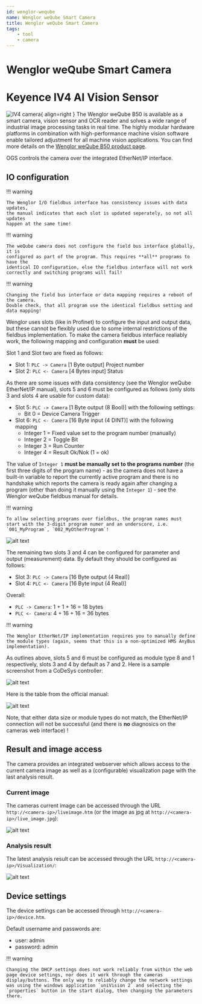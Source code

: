 ```yaml
---
id: wenglor-weqube
name: Wenglor weQube Smart Camera
title: Wenglor weQube Smart Camera
tags:
    - tool
    - camera
---
```


# Wenglor weQube Smart Camera

# Keyence IV4 AI Vision Sensor

![IV4 camera](resources/wenglor-weqube-b50.png){ align=right }
The Wenglor weQube B50 is available as a smart camera, vision sensor and OCR reader and solves a wide range of industrial image processing tasks in real time. The highly modular hardware platforms in combination with high-performance machine vision software enable tailored adjustment for all machine vision applications. You can find more details on the [Wenglor weQube B50 product page](https://www.wenglor.com/en/Machine-Vision/Smart-Cameras-and-Vision-Sensors/weQube-B50/c/cxmCID221376).

OGS controls the camera over the integrated EtherNet/IP interface. 

## IO configuration

!!! warning

    The Wenglor I/O fieldbus interface has consistency issues with data updates,
    the manual indicates that each slot is updated seperately, so not all updates
    happen at the same time!
    
!!! warning 

    The weQube camera does not configure the field bus interface globally, it is
    configured as part of the program. This requires **all** programs to have the
    identical IO configuration, else the fieldbus interface will not work correctly and switching programs will fail!
        
!!! warning

    Changing the field bus interface or data mapping requires a reboot of the camera.
    Double check, that all program use the identical fieldbus setting and data mapping!

Wenglor uses slots (like in Profinet) to configure the input and output data, but these cannot be flexibly used due to some internal restrictions of the fieldbus implementation. To make the camera fieldbus interface realiably work, the following mapping and configuration **must** be used: 

Slot 1 and Slot two are fixed as follows:

- Slot 1: `PLC -> Camera` [1 Byte output] Project number
- Slot 2: `PLC <- Camera` [4 Bytes input] Status

As there are some issues with data consistency (see the Wenglor weQube EtherNet/IP manual), slots 5 and 6 must be configured as follows (only slots 3 and slots 4 are usable for custom data):

- Slot 5: `PLC -> Camera` [1 Byte output (8 Bool)] with the following settings:
    * Bit 0 = Device Camera Trigger
- Slot 6: `PLC <- Camera` [16 Byte input (4 DINT)] with the following mapping
    * Integer 1 = Fixed value set to the program number (manually)
    * Integer 2 = Toggle Bit
    * Integer 3 = Run Counter
    * Integer 4 = Result Ok/Nok (1 = ok)

The value of `Integer 1` **must be manually set to the programs number** (the first three digits of the program name) - as the camera does not have a built-in variable to report the currently active program and there is no handshake which reports the camera is ready again after changing a program (other than doing it manually using the `Integer 1`) - see the Wenglor weQube fieldbus manual for details.

!!! warning

    To allow selecting programs over fieldbus, the program names must start with the 3-digit program numer and an underscore, i.e. `001_MyProgram`, `002_MyOtherProgram`!

![alt text](./resources/wenglor-fixedprgnum.png)

The remaining two slots 3 and 4 can be configured for parameter and output (measurement) data. By default they should be configured as follows:

- Slot 3: `PLC -> Camera` [16 Byte output (4 Real)] 
- Slot 4: `PLC <- Camera` [16 Byte input (4 Real)] 

Overall:
- `PLC -> Camera`: 1 + 1 + 16 = 18 bytes
- `PLC <- Camera`: 4 + 16 + 16 = 36 bytes

!!! warning

    The Wenglor EtherNet/IP implementation requires you to manually define the module types (again, seems that this is a non-optimized HMS AnyBus implementation). 

As outlines above, slots 5 and 6 must be configured as module type 8 and 1 respectively, slots 3 and 4 by default as 7 and 2. Here is a sample screenshot from a CoDeSys controller:

![alt text](./resources/wenglor-slotsettings.png)

Here is the table from the official manual:

![alt text](./resources/wenglor-moduletypes.png)

Note, that either data size or module types do not match, the EtherNet/IP connection will not be successful (and there is **no** diagnosics on the cameras web interface) !

## Result and image access

The camera provides an integrated webserver which allows access to the current camera image as well as a (configurable) visualization page with the last analysis result.

### Current image

The cameras current image can be accessed through the URL `http://<camera-ip>/liveimage.htm` (or the image as jpg at `http://<camera-ip>/live_image.jpg`):

![alt text](./resources/wenglor-liveimage.png)


### Analysis result

The latest analysis result can be accessed through the URL `http://<camera-ip>/Visualization/`:

![alt text](./resources/wenglor-visualization.png)


## Device settings

The device settings can be accessed through `http://<camera-ip>/device.htm`.

Default username and passwords are:
- user: admin
- password: admin

!!! warning

    Changing the DHCP settings does not work reliably from within the web page device settings, nor does it work through the cameras display/buttons. The only way to reliably change the network settings was using the windows application `uniVision 2` and selecting the `properties` button in the start dialog, then changing the parameters there.

